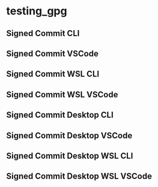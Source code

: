 # testing_gpg

## Signed Commit CLI

## Signed Commit VSCode

## Signed Commit WSL CLI

## Signed Commit WSL VSCode

## Signed Commit Desktop CLI

## Signed Commit Desktop VSCode

## Signed Commit Desktop WSL CLI

## Signed Commit Desktop WSL VSCode
